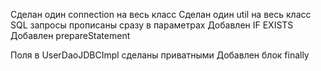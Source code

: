 Сделан один connection на весь класс
Сделан один util на весь класс
SQL запросы прописаны сразу в параметрах
Добавлен IF EXISTS
Добавлен prepareStatement

Поля в UserDaoJDBCImpl сделаны приватными
Добавлен блок finally
